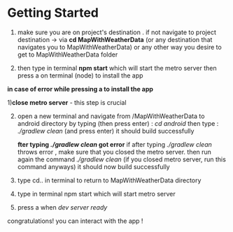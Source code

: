 # Getting Started
1) make sure you are on project's destination . if not navigate to project destination -> 
via **cd MapWithWeatherData** (or any destination that navigates you to MapWithWeatherData) or any other way you desire to get to MapWithWeatherData folder

2) then type in terminal **npm start** which will start the metro server
then press a on terminal (node) to install the app

**in case of error while pressing a to install the app**

1)**close metro server** - this step is crucial

2) open a new terminal and navigate from /MapWithWeatherData to android directory by typing (then press enter) :  *cd android*
   then type :  *./gradlew clean* (and press enter) it should  build successfully
   
   **fter typing *./gradlew clean* got error**
   if after typing *./gradlew clean* throws error , make sure that you closed the metro server. 
   then run again the command *./gradlew clean* (if you closed metro server, run this command anyways) it should now build successfully

3) type cd.. in terminal to return to MapWithWeatherData directory
4) type in terminal npm start which will start metro server
5) press a when *dev server ready*

congratulations! you can interact with the app !

